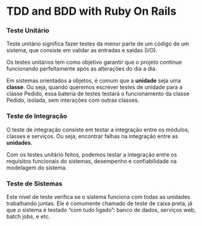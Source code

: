 # TDD and BDD with Ruby On Rails

### Teste Unitário
Teste unitário significa fazer testes da menor parte de um código de um sistema, que consiste em validar as entradas e saídas (I/O).

Os testes unitários tem como objetivo garantir que o projeto continue funcionando perfeitamente após as alterações do dia a dia.

Em sistemas orientados a objetos, é comum que a **unidade** seja uma **classe**. Ou seja, quando queremos escrever testes de unidade para a classe Pedido, essa bateria de testes testará o funcionamento da classe Pedido, isolada, sem interações com outras classes.

### Teste de Integração

O teste de integração consiste em testar a integração entre os módulos, classes e serviços. Ou seja, encontrar falhas na integração entre as **unidades**.

Com os testes unitário feitos, podemos testar a integração entre os requisitos funcionais do sistemas, desempenho e confiabilidade na modelagem do sistema.

### Teste de Sistemas

Este nível de teste verifica se o sistema funciona com todas as unidades trabalhando juntas. Ele é comumente chamado de teste de caixa preta, já que o sistema é testado “com tudo ligado”: banco de dados, serviços web, batch jobs, e etc.

